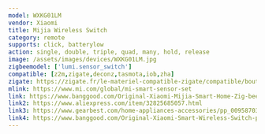 ```yaml
---
model: WXKG01LM
vendor: Xiaomi
title: Mijia Wireless Switch
category: remote
supports: click, batterylow
action: single, double, triple, quad, many, hold, release
image: /assets/images/devices/WXKG01LM.jpg
zigbeemodel: ['lumi.sensor_switch']
compatible: [z2m,zigate,deconz,tasmota,iob,zha]
zigate: https://zigate.fr/le-materiel-compatible-zigate/compatible/bouton
mlink: https://www.mi.com/global/mi-smart-sensor-set
link: https://www.banggood.com/Original-Xiaomi-Mijia-Smart-Home-Zig-bee-Wireless-Smart-Switch-Touch-Button-ON-OFF-WiFi-Remote-Control-Switch-p-1049175.html
link2: https://www.aliexpress.com/item/32825685057.html
link3: https://www.gearbest.com/home-appliances-accessories/pp_009587036194.html
link4: https://www.banggood.com/Original-Xiaomi-Smart-Wireless-Switch-p-1045081.html
---
```

